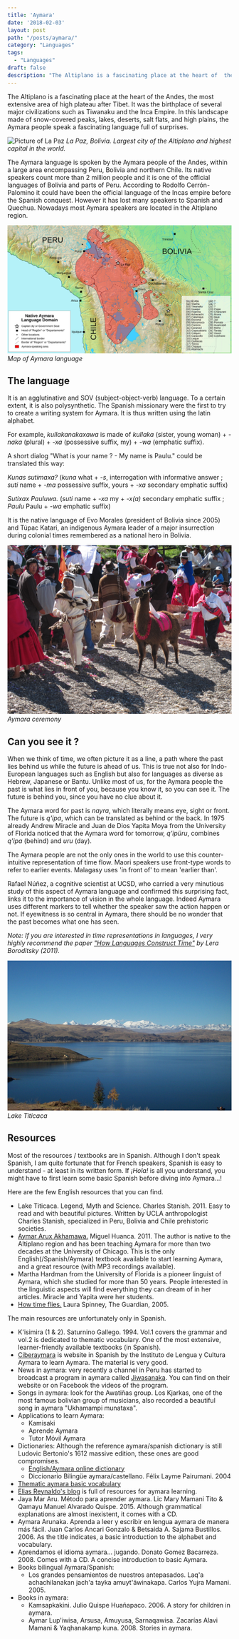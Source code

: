 ```yaml
---
title: 'Aymara'
date: '2018-02-03'
layout: post
path: "/posts/aymara/"
category: "Languages"
tags:
  - "Languages"
draft: false
description: "The Altiplano is a fascinating place at the heart of  the Andes, the most extensive area of high plateau after Tibet. It was the birthplace of several major civilizations such as Tiwanaku and the Inca Empire. In this landscape made of snow-covered peaks, lakes, deserts, salt flats, and high plains, the Aymara people speak a fascinating language full of surprises."
---
```

The Altiplano is a fascinating place at the heart of  the Andes, the most extensive area of high plateau after Tibet. It was the birthplace of several major civilizations such as Tiwanaku and the Inca Empire. In this landscape made of snow-covered peaks, lakes, deserts, salt flats, and high plains, the Aymara people speak a fascinating language full of surprises.

![Picture of La Paz](./La_Paz_Skyline.jpg)
*La Paz, Bolivia. Largest city of the Altiplano and highest capital in the world.*

The Aymara language is spoken by the Aymara people of the Andes, within a large area encompassing Peru, Bolivia and northern Chile. Its native speakers count more than 2 million people and it is one of the official languages of Bolivia and parts of Peru. According to Rodolfo Cerrón-Palomino it could have been the official language of the Incas empire before the Spanish conquest. However it has lost many speakers to Spanish and Quechua. Nowadays most Aymara speakers are located in the Altiplano region.

![Map of Aymara language](./Aymara-language-domain-en-001.svg)
*Map of Aymara language*

## The language
It is an agglutinative and SOV (subject-object-verb) language. To a certain extent, it is also polysynthetic. The Spanish missionary were the first to try to create a writing system for Aymara. It is thus written using the latin alphabet.

For example, *kullakanakaxawa* is made of *kullaka* (sister, young woman) + *-naka* (plural) + *-xa* (possessive suffix, my) + *-wa* (emphatic suffix).

A short dialog "What is your name ? - My name is Paulu." could be translated this way:

*Kunas sutimaxa?* (*kuna* what + *-s*, interrogation with informative answer ; *suti* name + *-ma* possessive suffix, yours + *-xa* secondary emphatic suffix)

*Sutixax Pauluwa.* (*suti* name + *-xa* my + *-x(a)* secondary emphatic suffix ; *Paulu* Paulu + *-wa* emphatic suffix)

It is the native language of Evo Morales (president of Bolivia since 2005) and Túpac Katari, an indigenous Aymara leader of a major insurrection during colonial times remembered as a national hero in Bolivia.

![Aymara ceremony](./Aymara_ceremony_copacabana_4.jpg)
*Aymara ceremony*

## Can you see it ?
When we think of time, we often picture it as a line, a path where the past lies behind us while the future is ahead of us. This is true not also for Indo-European languages such as English but also for languages as diverse as Hebrew, Japanese or Bantu. Unlike most of us, for the Aymara people the past is what lies in front of you, because you know it, so you can see it. The future is behind you, since you have no clue about it. 

The Aymara word for past is *nayra*, which literally means eye, sight or front. The future is *q'ipa*, which can be translated as behind or the back. In 1975 already Andrew Miracle and Juan de Dios Yapita Moya from the University of Florida noticed that the Aymara word for tomorrow, *q'ipüru*, combines *q'ipa* (behind) and *uru* (day).

The Aymara people are not the only ones in the world to use this counter-intuitive representation of time flow. Maori speakers use front-type words to refer to earlier events. Malagasy uses 'in front of' to mean 'earlier than'.

Rafael Núñez, a cognitive scientist at UCSD, who carried a very minutious study of this aspect of Aymara language and confirmed this surprising fact, links it to the importance of vision in the whole language. Indeed Aymara uses different markers to tell whether the speaker saw the action happen or not. If eyewitness is so central in Aymara, there should be no wonder that the past becomes what one has seen. 

*Note: If you are interested in time representations in languages, I very highly recommend the paper ["How Languages Construct Time"](http://lera.ucsd.edu/papers/language-time.pdf) by Lera Boroditsky (2011).*

![Lake Titicaca](./Titicacameer1.jpg)
*Lake Titicaca*

## Resources
Most of the resources / textbooks are in Spanish. Although I don't speak Spanish, I am quite fortunate that for French speakers, Spanish is easy to understand - at least in its written form. If *¡Hola!* is all you understand, you might have to first learn some basic Spanish before diving into Aymara...!

Here are the few English resources that you can find.

+ Lake Titicaca. Legend, Myth and Science. Charles Stanish. 2011. Easy to read and with beautiful pictures. Written by UCLA anthropologist Charles Stanish, specialized in Peru, Bolivia and Chile prehistoric societies.
+ [Aymar Arux Akhamawa.](http://vrcusa.com/Aymara/) Miguel Huanca. 2011. The author is native to the Altiplano region and has been teaching Aymara for more than two decades at the University of Chicago. This is the only English(/Spanish/Aymara) textbook available to start learning Aymara, and a great resource (with MP3 recordings available).
+ Martha Hardman from the University of Florida is a pioneer linguist of Aymara, which she studied for more than 50 years. People interested in the linguistic aspects will find everything they can dream of in her articles. Miracle and Yapita were her students.
+ [How time flies.](https://www.theguardian.com/science/2005/feb/24/4) Laura Spinney, The Guardian, 2005.

The main resources are unfortunately only in Spanish.

+ K'isimira (1 & 2). Saturnino Gallego. 1994. Vol.1 covers the grammar and vol.2 is dedicated to thematic vocabulary. One of the most extensive, learner-friendly available textbooks (in Spanish).
+ [Ciberaymara](http://www.ilcanet.org/ciberaymara/) is website in Spanish by the Instituto de Lengua y Cultura Aymara to learn Aymara. The material is very good.
+ News in aymara: very recently a channel in Peru has started to broadcast a program in aymara called [Jiwasanaka](http://www.tvperu.gob.pe/programas/jiwasanaka). You can find on their website or on Facebook the videos of the program.
+ Songs in aymara: look for the Awatiñas group. Los Kjarkas, one of the most famous bolivian group of musicians, also recorded a beautiful song in aymara "Ukhamampi munataxa".
+ Applications to learn Aymara:
  + Kamisaki
  + Aprende Aymara
  + Tutor Móvil Aymara
+ Dictionaries: Although the reference aymara/spanish dictionary is still Ludovic Bertonio's 1612 massive edition, these ones are good compromises.
  + [English/Aymara online dictionary](https://www.inkatour.com/dico/index.php?lg=en)
  + Diccionario Bilingüe aymara/castellano. Félix Layme Pairumani. 2004 
+ [Thematic aymara basic vocabulary](http://bolivia.aymara.free.fr/index_uk.htm)
+ [Elias Reynaldo's blog](http://eliasreynaldo.blogspot.fr/p/blog-page.html) is full of resources for aymara learning.
+ Jaya Mar Aru. Método para aprender aymara. Lic Mary Mamani Tito & Qamayu Manuel Alvarado Quispe. 2015. Although grammatical explanations are almost inexistent, it comes with a CD.
+ Aymara Arunaka. Aprenda a leer y escribir en lengua aymara de manera más fácil. Juan Carlos Ancari Gonzalo & Betsaida A. Sajama Bustillos. 2006. As the title indicates, a basic introduction to the alphabet and vocabulary.
+ Aprendamos el idioma aymara... jugando. Donato Gomez Bacarreza. 2008. Comes with a CD. A concise introduction to basic Aymara.
+ Books bilingual Aymara/Spanish: 
  + Los grandes pensamientos de nuestros antepasados. Laq'a achachilanakan jach'a tayka amuyt'äwinakapa. Carlos Yujra Mamani. 2005.
+ Books in aymara:
  + Kamsapkakini. Julio Quispe Huañapaco. 2006. A story for children in aymara.
  + Aymar Lup'iwisa, Arsusa, Amuyusa, Sarnaqawisa. Zacarías Alavi Mamani & Yaqhanakamp kuna. 2008. Stories in aymara.

